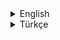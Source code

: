 <details>
<summary>English</summary>

# MGM Weather Forecast

A Flutter application for checking weather which uses [Meteoroloji Genel Müdürlüğü](https://servis.mgm.gov.tr/web/merkezler?il=Trabzon)
API.

Is the weather too hot?
</details>
<details>
<summary>Türkçe</summary>

# MGM Hava Tahmini

[Meteoroloji Genel Müdürlüğü](https://servis.mgm.gov.tr/web/merkezler?il=Trabzon)
Uygulama Geliştirme Arayüzünü (API) kullanan bir Flutter Hava Durumu uygulaması.

Hava çok mu sıcak?
</details>
